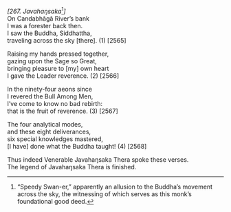 *\[267. Javahaŋsaka*[^1]*\]*  
On Candabhāgā River’s bank  
I was a forester back then.  
I saw the Buddha, Siddhattha,  
traveling across the sky \[there\]. (1) \[2565\]

Raising my hands pressed together,  
gazing upon the Sage so Great,  
bringing pleasure to \[my\] own heart  
I gave the Leader reverence. (2) \[2566\]

In the ninety-four aeons since  
I revered the Bull Among Men,  
I’ve come to know no bad rebirth:  
that is the fruit of reverence. (3) \[2567\]

The four analytical modes,  
and these eight deliverances,  
six special knowledges mastered,  
\[I have\] done what the Buddha taught! (4) \[2568\]

Thus indeed Venerable Javahaŋsaka Thera spoke these verses.  
The legend of Javahaŋsaka Thera is finished.

[^1]: “Speedy Swan-er,” apparently an allusion to the Buddha’s movement across the sky, the witnessing of which serves as this monk’s foundational good deed.
